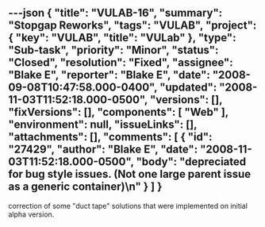 ---json
{
  "title": "VULAB-16",
  "summary": "Stopgap Reworks",
  "tags": "VULAB",
  "project": {
    "key": "VULAB",
    "title": "VULab"
  },
  "type": "Sub-task",
  "priority": "Minor",
  "status": "Closed",
  "resolution": "Fixed",
  "assignee": "Blake E",
  "reporter": "Blake E",
  "date": "2008-09-08T10:47:58.000-0400",
  "updated": "2008-11-03T11:52:18.000-0500",
  "versions": [],
  "fixVersions": [],
  "components": [
    "Web"
  ],
  "environment": null,
  "issueLinks": [],
  "attachments": [],
  "comments": [
    {
      "id": "27429",
      "author": "Blake E",
      "date": "2008-11-03T11:52:18.000-0500",
      "body": "depreciated for bug style issues. (Not one large parent issue as a generic container)\n"
    }
  ]
}
---
correction of some "duct tape" solutions that were implemented on initial alpha version.

        